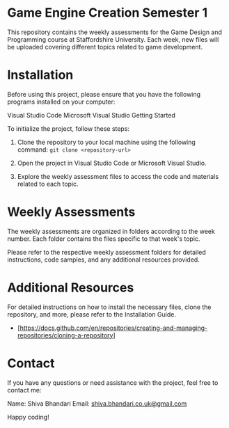 # Game Engine Creation Semester 1

This repository contains the weekly assessments for the Game Design and Programming course at Staffordshire University. Each week, new files will be uploaded covering different topics related to game development.

# Installation
Before using this project, please ensure that you have the following programs installed on your computer:

Visual Studio Code
Microsoft Visual Studio
Getting Started


To initialize the project, follow these steps:

1. Clone the repository to your local machine using the following command:
``` git clone <repository-url> ```

2. Open the project in Visual Studio Code or Microsoft Visual Studio.

3. Explore the weekly assessment files to access the code and materials related to each topic.

# Weekly Assessments
The weekly assessments are organized in folders according to the week number. Each folder contains the files specific to that week's topic.

Please refer to the respective weekly assessment folders for detailed instructions, code samples, and any additional resources provided.

# Additional Resources
For detailed instructions on how to install the necessary files, clone the repository, and more, please refer to the Installation Guide.
* [https://docs.github.com/en/repositories/creating-and-managing-repositories/cloning-a-repository]


# Contact
If you have any questions or need assistance with the project, feel free to contact me:

Name: Shiva Bhandari
Email: shiva.bhandari.co.uk@gmail.com


Happy coding!
